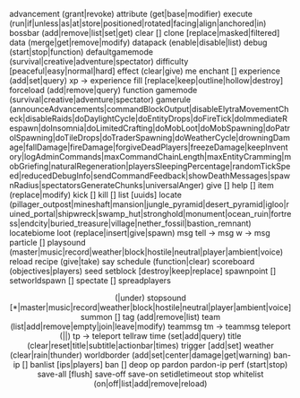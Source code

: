 
advancement (grant|revoke)
attribute <target> <attribute> (get|base|modifier)
execute (run|if|unless|as|at|store|positioned|rotated|facing|align|anchored|in)
bossbar (add|remove|list|set|get)
clear [<targets>]
clone <begin> <end> <destination> [replace|masked|filtered]
data (merge|get|remove|modify)
datapack (enable|disable|list)
debug (start|stop|function)
defaultgamemode (survival|creative|adventure|spectator)
difficulty [peaceful|easy|normal|hard]
effect (clear|give)
me <action>
enchant <targets> <enchantment> [<level>]
experience (add|set|query)
xp -> experience
fill <from> <to> <block> [replace|keep|outline|hollow|destroy]
forceload (add|remove|query)
function <name>
gamemode (survival|creative|adventure|spectator)
gamerule (announceAdvancements|commandBlockOutput|disableElytraMovementCheck|disableRaids|doDaylightCycle|doEntityDrops|doFireTick|doImmediateRespawn|doInsomnia|doLimitedCrafting|doMobLoot|doMobSpawning|doPatrolSpawning|doTileDrops|doTraderSpawning|doWeatherCycle|drowningDamage|fallDamage|fireDamage|forgiveDeadPlayers|freezeDamage|keepInventory|logAdminCommands|maxCommandChainLength|maxEntityCramming|mobGriefing|naturalRegeneration|playersSleepingPercentage|randomTickSpeed|reducedDebugInfo|sendCommandFeedback|showDeathMessages|spawnRadius|spectatorsGenerateChunks|universalAnger)
give <targets> <item> [<count>]
help [<command>]
item (replace|modify)
kick <targets> [<reason>]
kill [<targets>]
list [uuids]
locate (pillager_outpost|mineshaft|mansion|jungle_pyramid|desert_pyramid|igloo|ruined_portal|shipwreck|swamp_hut|stronghold|monument|ocean_ruin|fortress|endcity|buried_treasure|village|nether_fossil|bastion_remnant)
locatebiome <biome>
loot (replace|insert|give|spawn)
msg <targets> <message>
tell -> msg
w -> msg
particle <name> [<pos>]
playsound <sound> (master|music|record|weather|block|hostile|neutral|player|ambient|voice)
reload
recipe (give|take)
say <message>
schedule (function|clear)
scoreboard (objectives|players)
seed
setblock <pos> <block> [destroy|keep|replace]
spawnpoint [<targets>]
setworldspawn [<pos>]
spectate [<target>]
spreadplayers <center> <spreadDistance> <maxRange> (<respectTeams>|under)
stopsound <targets> [*|master|music|record|weather|block|hostile|neutral|player|ambient|voice]
summon <entity> [<pos>]
tag <targets> (add|remove|list)
team (list|add|remove|empty|join|leave|modify)
teammsg <message>
tm -> teammsg
teleport (<location>|<destination>|<targets>)
tp -> teleport
tellraw <targets> <message>
time (set|add|query)
title <targets> (clear|reset|title|subtitle|actionbar|times)
trigger <objective> [add|set]
weather (clear|rain|thunder)
worldborder (add|set|center|damage|get|warning)
ban-ip <target> [<reason>]
banlist [ips|players]
ban <targets> [<reason>]
deop <targets>
op <targets>
pardon <targets>
pardon-ip <target>
perf (start|stop)
save-all [flush]
save-off
save-on
setidletimeout <minutes>
stop
whitelist (on|off|list|add|remove|reload)
